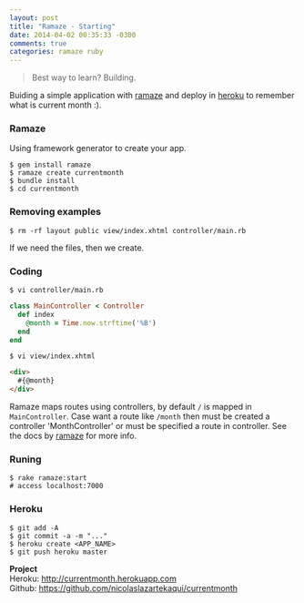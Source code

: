 ```yaml
---
layout: post
title: "Ramaze - Starting"
date: 2014-04-02 00:35:33 -0300
comments: true
categories: ramaze ruby
---
```


[ramaze]: http://ramaze.net/
[heroku]: http://heroku.com
[github/project]: https://github.com/nicolaslazartekaqui/currentmonth

> Best way to learn? Building.

Buiding a simple application with [ramaze] and deploy in [heroku] to remember what is current month :).

### Ramaze

Using framework generator to create your app.

    $ gem install ramaze
    $ ramaze create currentmonth
    $ bundle install
    $ cd currentmonth

### Removing examples

    $ rm -rf layout public view/index.xhtml controller/main.rb

If we need the files, then we create.

### Coding

    $ vi controller/main.rb

``` ruby controller.rb
class MainController < Controller
  def index
    @month = Time.now.strftime('%B')
  end
end
```

    $ vi view/index.xhtml

``` html
<div>
  #{@month}
</div>
```

Ramaze maps routes using controllers, by default `/` is mapped in `MainController`. Case want a route like `/month` then must be created a controller 'MonthController' or must be specified a route in controller. See the docs by [ramaze] for more info.
### Runing

    $ rake ramaze:start
    # access localhost:7000

### Heroku

    $ git add -A
    $ git commit -a -m "..."
    $ heroku create <APP_NAME>
    $ git push heroku master

__Project__ <br/>
Heroku: http://currentmonth.herokuapp.com <br />
Github: https://github.com/nicolaslazartekaqui/currentmonth
